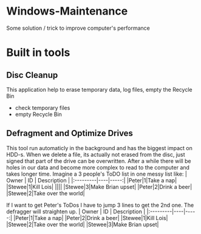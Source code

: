 # Windows-Maintenance
Some solution / trick to improve computer's performance

# Built in tools
## Disc Cleanup
This application help to erase temporary data, log files, empty the Recycle Bin
  - check temporary files
  - empty Recycle Bin
  
  
## Defragment and Optimize Drives
This tool run automaticly in the background and has the biggest impact on HDD-s. When we delete a file, its actually not erased from the disc, just signed that part of the drive can be overwritten. After a while there will be holes in our data and become more complex to read to the computer and takes longer time.
Imagine a 3 people's ToDO list in one messy list like:
| Owner | ID | Description | 
|:---------|----|-----:|
|Peter|1|Take a nap|
|Stewee|1|Kill Lois|
||||
|Stewee|3|Make Brian upset|
|Peter|2|Drink a beer|
|Stewee|2|Take over the world|

If I want to get Peter's ToDos I have to jump 3 lines to get the 2nd one. The defragger will straighten up.
| Owner | ID | Description | 
|:---------|----|-----:|
|Peter|1|Take a nap|
|Peter|2|Drink a beer|
|Stewee|1|Kill Lois|
|Stewee|2|Take over the world|
|Stewee|3|Make Brian upset|